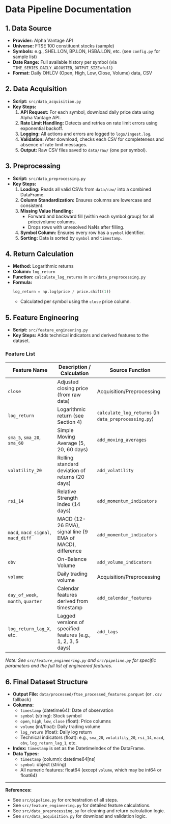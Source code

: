 # Data Pipeline Documentation

## 1. Data Source
- **Provider:** Alpha Vantage API
- **Universe:** FTSE 100 constituent stocks (sample)
- **Symbols:** e.g., SHEL.LON, BP.LON, HSBA.LON, etc. (see `config.py` for sample list)
- **Date Range:** Full available history per symbol (via `TIME_SERIES_DAILY_ADJUSTED`, `OUTPUT_SIZE=full`)
- **Format:** Daily OHLCV (Open, High, Low, Close, Volume) data, CSV

## 2. Data Acquisition
- **Script:** `src/data_acquisition.py`
- **Key Steps:**
    1. **API Request:** For each symbol, download daily price data using Alpha Vantage API.
    2. **Rate Limit Handling:** Detects and retries on rate limit errors using exponential backoff.
    3. **Logging:** All actions and errors are logged to `logs/ingest.log`.
    4. **Validation:** After download, checks each CSV for completeness and absence of rate limit messages.
    5. **Output:** Raw CSV files saved to `data/raw/` (one per symbol).

## 3. Preprocessing
- **Script:** `src/data_preprocessing.py`
- **Key Steps:**
    1. **Loading:** Reads all valid CSVs from `data/raw/` into a combined DataFrame.
    2. **Column Standardization:** Ensures columns are lowercase and consistent.
    3. **Missing Value Handling:**
        - Forward and backward fill (within each symbol group) for all price/volume columns.
        - Drops rows with unresolved NaNs after filling.
    4. **Symbol Column:** Ensures every row has a `symbol` identifier.
    5. **Sorting:** Data is sorted by `symbol` and `timestamp`.

## 4. Return Calculation
- **Method:** Logarithmic returns
- **Column:** `log_return`
- **Function:** `calculate_log_returns` in `src/data_preprocessing.py`
- **Formula:**
    ```python
    log_return = np.log(price / price.shift(1))
    ```
    - Calculated per symbol using the `close` price column.

## 5. Feature Engineering
- **Script:** `src/feature_engineering.py`
- **Key Steps:** Adds technical indicators and derived features to the dataset.

### Feature List
| Feature Name                      | Description / Calculation                                     | Source Function                |
|-----------------------------------|---------------------------------------------------------------|-------------------------------|
| `close`                           | Adjusted closing price (from raw data)                        | Acquisition/Preprocessing      |
| `log_return`                      | Logarithmic return (see Section 4)                            | `calculate_log_returns` (in `data_preprocessing.py`) |
| `sma_5`, `sma_20`, `sma_60`       | Simple Moving Average (5, 20, 60 days)                        | `add_moving_averages`          |
| `volatility_20`                   | Rolling standard deviation of returns (20 days)               | `add_volatility`               |
| `rsi_14`                          | Relative Strength Index (14 days)                             | `add_momentum_indicators`      |
| `macd`, `macd_signal`, `macd_diff`| MACD (12-26 EMA), signal line (9 EMA of MACD), difference     | `add_momentum_indicators`      |
| `obv`                             | On-Balance Volume                                             | `add_volume_indicators`        |
| `volume`                          | Daily trading volume                                          | Acquisition/Preprocessing      |
| `day_of_week`, `month`, `quarter` | Calendar features derived from timestamp                      | `add_calendar_features`        |
| `log_return_lag_X`, etc.          | Lagged versions of specified features (e.g., 1, 2, 3, 5 days) | `add_lags`                     |

*Note: See `src/feature_engineering.py` and `src/pipeline.py` for specific parameters and the full list of engineered features.*

## 6. Final Dataset Structure
- **Output File:** `data/processed/ftse_processed_features.parquet` (or `.csv` fallback)
- **Columns:**
    - `timestamp` (datetime64): Date of observation
    - `symbol` (string): Stock symbol
    - `open`, `high`, `low`, `close` (float): Price columns
    - `volume` (int/float): Daily trading volume
    - `log_return` (float): Daily log return
    - Technical indicators (float): e.g., `sma_20`, `volatility_20`, `rsi_14`, `macd`, `obv`, `log_return_lag_1`, etc.
- **Index:** `timestamp` is set as the DatetimeIndex of the DataFrame.
- **Data Types:**
    - `timestamp` (column): datetime64[ns]
    - `symbol`: object (string)
    - All numeric features: float64 (except `volume`, which may be int64 or float64)

---

**References:**
- See `src/pipeline.py` for orchestration of all steps.
- See `src/feature_engineering.py` for detailed feature calculations.
- See `src/data_preprocessing.py` for cleaning and return calculation logic.
- See `src/data_acquisition.py` for download and validation logic.
